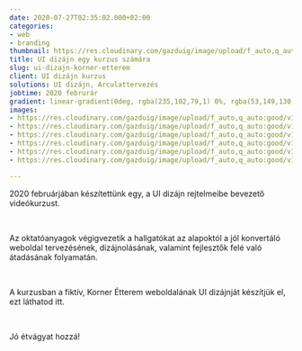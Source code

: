 ```yaml
---
date: 2020-07-27T02:35:02.000+02:00
categories:
- web
- branding
thumbnail: https://res.cloudinary.com/gazduig/image/upload/f_auto,q_auto:good/v1595812486/cms/PENS_samt9g.png
title: UI dizájn egy kurzus számára
slug: ui-dizajn-korner-etterem
client: UI dizájn kurzus
solutions: UI dizájn, Arculattervezés
jobtime: 2020 februrár
gradient: linear-gradient(0deg, rgba(235,102,79,1) 0%, rgba(53,149,130,0) 45%)
images:
- https://res.cloudinary.com/gazduig/image/upload/f_auto,q_auto:good/v1595857749/cms/Fooldal_ugfdza.jpg
- https://res.cloudinary.com/gazduig/image/upload/f_auto,q_auto:good/v1595810176/cms/Frame_103_hrziob.webp
- https://res.cloudinary.com/gazduig/image/upload/f_auto,q_auto:good/v1595810176/cms/Frame_101_u3pz08.webp
- https://res.cloudinary.com/gazduig/image/upload/f_auto,q_auto:good/v1595810175/cms/Frame_100_o4f4hw.webp
- https://res.cloudinary.com/gazduig/image/upload/f_auto,q_auto:good/v1595810175/cms/Frame_105_rew3qe.webp
- https://res.cloudinary.com/gazduig/image/upload/f_auto,q_auto:good/v1595810175/cms/Frame_104_f4dbib.webp

---
```

2020 februárjában készítettünk egy, a UI dizájn rejtelmeibe bevezető videókurzust.

<br>

Az oktatóanyagok végigvezetik a hallgatókat az alapoktól a jól konvertáló weboldal tervezésének, dizájnolásának, valamint fejlesztők felé való átadásának folyamatán.

<br>

A kurzusban a fiktív, Korner Étterem weboldalának UI dizájnját készítjük el, ezt láthatod itt.

<br>

Jó étvágyat hozzá!